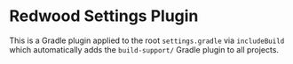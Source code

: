 # Redwood Settings Plugin

This is a Gradle plugin applied to the root `settings.gradle` via `includeBuild`
which automatically adds the `build-support/` Gradle plugin to all projects.
